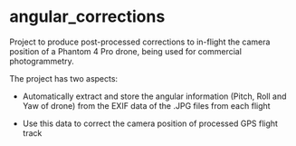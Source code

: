 # angular_corrections

Project to produce post-processed corrections to in-flight the camera position of a Phantom 4 Pro drone, being used for commercial photogrammetry.

The project has two aspects:
- Automatically extract and store the angular information (Pitch, Roll and Yaw of drone) from the EXIF data of the .JPG files from each flight

- Use this data to correct the camera position of processed GPS flight track
